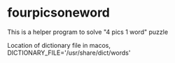 # fourpicsoneword
This is a helper program to solve "4 pics 1 word" puzzle

Location of dictionary file in macos,
DICTIONARY_FILE='/usr/share/dict/words'

